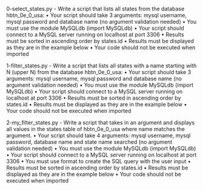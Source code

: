 0-select_states.py - Write a script that lists all states from the database hbtn_0e_0_usa:
    • Your script should take 3 arguments: mysql username, mysql password and database name (no argument validation needed)
    • You must use the module MySQLdb (import MySQLdb)
    • Your script should connect to a MySQL server running on localhost at port 3306
    • Results must be sorted in ascending order by states.id
    • Results must be displayed as they are in the example below
    • Your code should not be executed when imported

1-filter_states.py - Write a script that lists all states with a name starting with N (upper N) from the database hbtn_0e_0_usa:
    • Your script should take 3 arguments: mysql username, mysql password and database name (no argument validation needed)
    • You must use the module MySQLdb (import MySQLdb)
    • Your script should connect to a MySQL server running on localhost at port 3306
    • Results must be sorted in ascending order by states.id
    • Results must be displayed as they are in the example below
    • Your code should not be executed when imported

2-my_filter_states.py - Write a script that takes in an argument and displays all values in the states table of hbtn_0e_0_usa where name matches the argument.
    • Your script should take 4 arguments: mysql username, mysql password, database name and state name searched (no argument validation needed)
    • You must use the module MySQLdb (import MySQLdb)
    • Your script should connect to a MySQL server running on localhost at port 3306
    • You must use format to create the SQL query with the user input
    • Results must be sorted in ascending order by states.id
    • Results must be displayed as they are in the example below
    • Your code should not be executed when imported
